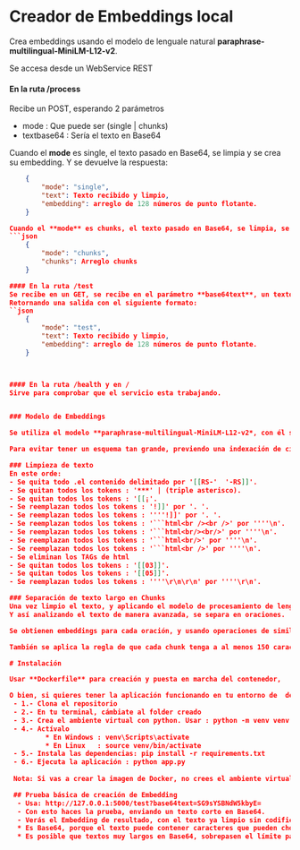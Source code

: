 # Creador de Embeddings local
Crea embeddings usando el modelo de lenguale natural **paraphrase-multilingual-MiniLM-L12-v2**.

Se accesa desde un WebService REST
#### En la ruta /process
Recibe un POST, esperando 2 parámetros
- mode : Que puede ser (single | chunks)
- textbase64 : Sería el texto en Base64


Cuando el **mode** es single, el texto pasado en Base64, se limpia y se crea su embedding. Y se devuelve la respuesta:
```json
    {
        "mode": "single",
        "text": Texto recibido y limpio,
        "embedding": arreglo de 128 números de punto flotante.
    }

Cuando el **mode** es chunks, el texto pasado en Base64, se limpia, se separa en chunks y a cada chunk se le crea su embedding. Y se devuelve la respuesta:
```json
    {
        "mode": "chunks",
        "chunks": Arreglo chunks
    }

#### En la ruta /test
Se recibe en un GET, se recibe en el parámetro **base64text**, un texto en Base64.
Retornando una salida con el siguiente formato: 
``json
    {
        "mode": "test",
        "text": Texto recibido y limpio,
        "embedding": arreglo de 128 números de punto flotante.
    }



#### En la ruta /health y en /
Sirve para comprobar que el servicio esta trabajando.


### Modelo de Embeddings

Se utiliza el modelo **paraphrase-multilingual-MiniLM-L12-v2*, con él se generan vectores de 384 dimensiones.

Para evitar tener un esquema tan grande, previendo una indexación de cientos de millones de embeddings, se han reducido a 128 dimensiones, usando una matriz PCA de reducción, previamente entrenada.

### Limpieza de texto
En este orde:
- Se quita todo .el contenido delimitado por '[[RS-'  '-RS]]'.
- Se quitan todos los tokens : '***' | (triple asterisco).
- Se quitan todos los tokens : '[[¡'.
- Se reemplazan todos los tokens : '!]]' por '. '.
- Se reemplazan todos los tokens : ''''!]]' por '. '.
- Se reemplazan todos los tokens : '```html<br /><br />' por ''''\n'.
- Se reemplazan todos los tokens : '```html<br/><br/>' por ''''\n'.
- Se reemplazan todos los tokens : '```html<br/>' por ''''\n'.
- Se reemplazan todos los tokens : '```html<br />' por ''''\n'.
- Se eliminan los TAGs de html
- Se quitan todos los tokens : '[[03]]'.
- Se quitan todos los tokens : '[[05]]'.
- Se reemplazan todos los tokens : ''''\r\n\r\n' por ''''\r\n'.

### Separación de texto largo en Chunks
Una vez limpio el texto, y aplicando el modelo de procesamiento de lenguaje natural **es_core_news_md** con Spacy.
Y así analizando el texto de manera avanzada, se separa en oraciones.

Se obtienen embeddings para cada oración, y usando operaciones de similitud entre esas oraciones consecutivas, se determinan si varias oraciones se pueden agrupar a un mismo chunk o se manejan en chunks separados. 

También se aplica la regla de que cada chunk tenga a al menos 150 caracteres. Con esto, oraciones muy cortas, se agrupan de manera completa en otras.

# Instalación

Usar **Dockerfile** para creación y puesta en marcha del contenedor, 

O bien, si quieres tener la aplicación funcionando en tu entorno de  desarrollo
 - 1.- Clona el repositorio
 - 2.- En tu terminal, cámbiate al folder creado
 - 3.- Crea el ambiente virtual con python. Usar : python -m venv venv
 - 4.- Actívalo
         * En Windows : venv\Scripts\activate
         * En Linux   : source venv/bin/activate
 - 5.- Instala las dependencias: pip install -r requirements.txt
 - 6.- Ejecuta la aplicación : python app.py
  
 Nota: Si vas a crear la imagen de Docker, no crees el ambiente virtual. Sólo agregarías espacio innecesario a la imagen (incluiría todo el directorio venv-)

 ## Prueba básica de creación de Embedding
  - Usa: http://127.0.0.1:5000/test?base64text=SG9sYSBNdW5kbyE=
  - Con esto haces la prueba, enviando un texto corto en Base64.
  - Verás el Embedding de resultado, con el texto ya limpio sin codificar.
  * Es Base64, porque el texto puede contener caracteres que pueden chocar con el esquema de una URL correcta.
  * Es posible que textos muy largos en Base64, sobrepasen el límite para GET.